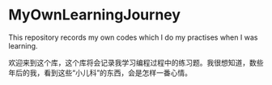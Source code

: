 # MyOwnLearningJourney
 This repository records my own codes which I do my practises when I was learning.
 
 欢迎来到这个库，这个库将会记录我学习编程过程中的练习题。我很想知道，数些年后的我，看到这些“小儿科”的东西，会是怎样一番心情。

